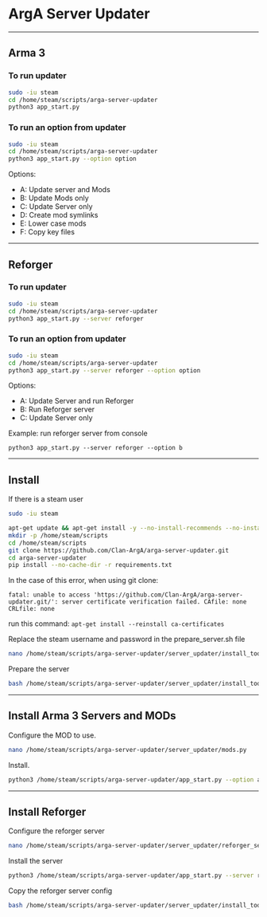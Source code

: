# ArgA Server Updater

----
## Arma 3
### To run updater
```bash
sudo -iu steam
cd /home/steam/scripts/arga-server-updater
python3 app_start.py
```

### To run an option from updater
```bash
sudo -iu steam
cd /home/steam/scripts/arga-server-updater
python3 app_start.py --option option
```
Options:
- A: Update server and Mods
- B: Update Mods only
- C: Update Server only
- D: Create mod symlinks
- E: Lower case mods
- F: Copy key files

----
## Reforger
### To run updater
```bash
sudo -iu steam
cd /home/steam/scripts/arga-server-updater
python3 app_start.py --server reforger
```

### To run an option from updater
```bash
sudo -iu steam
cd /home/steam/scripts/arga-server-updater
python3 app_start.py --server reforger --option option
```
Options:
- A: Update Server and run Reforger
- B: Run Reforger server
- C: Update Server only

Example: run reforger server from console
```text
python3 app_start.py --server reforger --option b
```

----
## Install
If there is a steam user
```bash
sudo -iu steam
```
```bash
apt-get update && apt-get install -y --no-install-recommends --no-install-suggests git nano
mkdir -p /home/steam/scripts
cd /home/steam/scripts
git clone https://github.com/Clan-ArgA/arga-server-updater.git
cd arga-server-updater
pip install --no-cache-dir -r requirements.txt
```

In the case of this error, when using git clone:
```text
fatal: unable to access 'https://github.com/Clan-ArgA/arga-server-updater.git/': server certificate verification failed. CAfile: none CRLfile: none
```
run this command: `apt-get install --reinstall ca-certificates`

Replace the steam username and password in the prepare_server.sh file
```bash
nano /home/steam/scripts/arga-server-updater/server_updater/install_tools/prepare_server.sh
```

Prepare the server
```bash
bash /home/steam/scripts/arga-server-updater/server_updater/install_tools/prepare_server.sh
```

----
## Install Arma 3 Servers and MODs
Configure the MOD to use.
```bash
nano /home/steam/scripts/arga-server-updater/server_updater/mods.py
```

Install.
```bash
python3 /home/steam/scripts/arga-server-updater/app_start.py --option a
```

----
## Install Reforger
Configure the reforger server
```bash
nano /home/steam/scripts/arga-server-updater/server_updater/reforger_server_config.json
```

Install the server
```bash
python3 /home/steam/scripts/arga-server-updater/app_start.py --server reforger --option c
```

Copy the reforger server config
```bash
bash /home/steam/scripts/arga-server-updater/server_updater/install_tools/copy_reforger_config.sh
```

